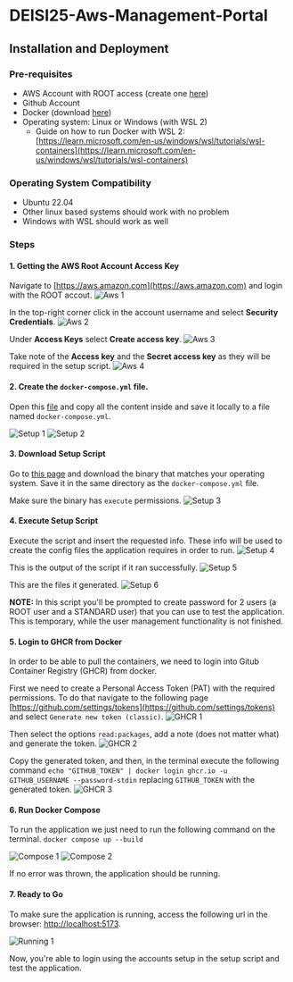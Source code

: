 # DEISI25-Aws-Management-Portal

## Installation and Deployment

### Pre-requisites
- AWS Account with ROOT access (create one [here](https://aws.amazon.com/))
- Github Account
- Docker (download [here](https://docs.docker.com/get-docker/))
- Operating system: Linux or Windows (with WSL 2)
    - Guide on how to run Docker with WSL 2:
      [https://learn.microsoft.com/en-us/windows/wsl/tutorials/wsl-containers](https://learn.microsoft.com/en-us/windows/wsl/tutorials/wsl-containers)
    
### Operating System Compatibility
- Ubuntu 22.04
- Other linux based systems should work with no problem
- Windows with WSL should work as well

### Steps
#### 1. Getting the AWS Root Account Access Key
Navigate to [https://aws.amazon.com](https://aws.amazon.com) and login with the ROOT accout.
![Aws 1](assets/aws-1.png)

In the top-right corner click in the account username and select __Security Credentials__.
![Aws 2](assets/aws-2.png)

Under __Access Keys__ select __Create access key__.
![Aws 3](assets/aws-3.png)

Take note of the __Access key__ and the __Secret access key__ as they will be required in the setup script.
![Aws 4](assets/aws-4.png)

#### 2. Create the `docker-compose.yml` file.
Open this [file](https://raw.githubusercontent.com/al3x-13/DEISI25-Aws-Management-Portal/main/docker-compose.yml) and
copy all the content inside and save it locally to a file named `docker-compose.yml`.

![Setup 1](assets/setup-1.png)
![Setup 2](assets/setup-2.png)

#### 3. Download Setup Script
Go to [this page](https://github.com/al3x-13/DEISI25-Aws-Management-Portal/releases/tag/v0.1.0) and download the binary
that matches your operating system. Save it in the same directory as the `docker-compose.yml` file.

Make sure the binary has `execute` permissions.
![Setup 3](assets/setup-3.png)

#### 4. Execute Setup Script
Execute the script and insert the requested info. These info will be used to create the config files the application
requires in order to run.
![Setup 4](assets/setup-4.png)

This is the output of the script if it ran successfully.
![Setup 5](assets/setup-5.png)

This are the files it generated.
![Setup 6](assets/setup-6.png)

__NOTE:__ In this script you'll be prompted to create password for 2 users (a ROOT user and a STANDARD user) that you can use to
test the application. This is temporary, while the user management functionality is not finished.

#### 5. Login to GHCR from Docker
In order to be able to pull the containers, we need to login into Gitub Container Registry (GHCR) from docker.

First we need to create a Personal Access Token (PAT) with the required permissions. To do that navigate to the
following page [https://github.com/settings/tokens](https://github.com/settings/tokens) and select `Generate new token
(classic)`.
![GHCR 1](assets/ghcr-1.png)

Then select the options `read:packages`, add a note (does not matter what) and generate the token.
![GHCR 2](assets/ghcr-2.png)

Copy the generated token, and then, in the terminal execute the following command `echo "GITHUB_TOKEN" | docker login
ghcr.io -u GITHUB_USERNAME --password-stdin` replacing `GITHUB_TOKEN` with the generated token.
![GHCR 3](assets/ghcr-3.png)

#### 6. Run Docker Compose
To run the application we just need to run the following command on the terminal.
`docker compose up --build`

![Compose 1](assets/compose-1.png)
![Compose 2](assets/compose-2.png)

If no error was thrown, the application should be running.

#### 7. Ready to Go
To make sure the application is running, access the following url in the browser:
[http://localhost:5173](http://localhost:5173).

![Running 1](assets/running-1.png)

Now, you're able to login using the accounts setup in the setup script and test the application.